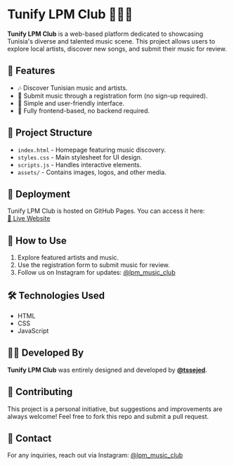# Tunify LPM Club 🎵🇹🇳

**Tunify LPM Club** is a web-based platform dedicated to showcasing Tunisia's diverse and talented music scene. This project allows users to explore local artists, discover new songs, and submit their music for review.  

## 🌟 Features
- 🎶 Discover Tunisian music and artists.  
- 📝 Submit music through a registration form (no sign-up required).  
- 🎨 Simple and user-friendly interface.  
- 🚀 Fully frontend-based, no backend required.  

## 📂 Project Structure
- `index.html` - Homepage featuring music discovery.  
- `styles.css` - Main stylesheet for UI design.  
- `scripts.js` - Handles interactive elements.  
- `assets/` - Contains images, logos, and other media.  

## 🚀 Deployment
Tunify LPM Club is hosted on GitHub Pages. You can access it here:  
[🔗 Live Website](https://tunify-club.github.io/Tunify.lpm.Club/)  

## 📌 How to Use
1. Explore featured artists and music.  
2. Use the registration form to submit music for review.  
3. Follow us on Instagram for updates: [@lpm_music_club](https://www.instagram.com/lpm_music_club/)  

## 🛠️ Technologies Used
- HTML  
- CSS  
- JavaScript  

## 👨‍💻 Developed By
**Tunify LPM Club** was entirely designed and developed by **[@tssejed](https://github.com/tssejed)**.  

## 🎤 Contributing
This project is a personal initiative, but suggestions and improvements are always welcome! Feel free to fork this repo and submit a pull request.  

## 📧 Contact
For any inquiries, reach out via Instagram: [@lpm_music_club](https://www.instagram.com/lpm_music_club/)  
